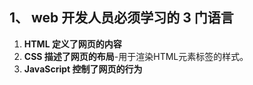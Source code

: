 ## **1、 web 开发人员必须学习的 3 门语言**

1. **HTML 定义了网页的内容**
2. **CSS 描述了网页的布局**-用于渲染HTML元素标签的样式。
3. **JavaScript 控制了网页的行为**

